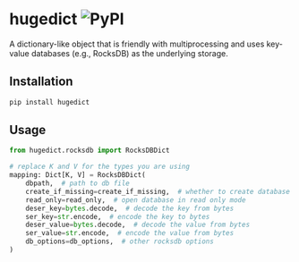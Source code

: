# hugedict ![PyPI](https://img.shields.io/pypi/v/hugedict)

A dictionary-like object that is friendly with multiprocessing and uses key-value databases (e.g., RocksDB) as the underlying storage.

## Installation

```bash
pip install hugedict
```

## Usage

```python
from hugedict.rocksdb import RocksDBDict

# replace K and V for the types you are using
mapping: Dict[K, V] = RocksDBDict(
    dbpath,  # path to db file
    create_if_missing=create_if_missing,  # whether to create database if missing
    read_only=read_only,  # open database in read only mode
    deser_key=bytes.decode,  # decode the key from bytes
    ser_key=str.encode,  # encode the key to bytes
    deser_value=bytes.decode,  # decode the value from bytes
    ser_value=str.encode,  # encode the value from bytes
    db_options=db_options,  # other rocksdb options
)
```
